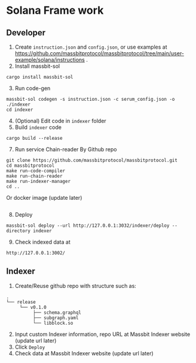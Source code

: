 # Solana Frame work
## Developer 
1. Create `instruction.json` and `config.json`, or use examples at https://github.com/massbitprotocol/massbitprotocol/tree/main/user-example/solana/instructions .
2. Install massbit-sol
```
cargo install massbit-sol
```
3. Run code-gen
```
massbit-sol codegen -s instruction.json -c serum_config.json -o ./indexer 
cd indexer
```
4. (Optional) Edit code in `indexer` folder 
5. Build `indexer` code
```
cargo build --release
```
7. Run service Chain-reader
By Github repo
```
git clone https://github.com/massbitprotocol/massbitprotocol.git
cd massbitprotocol
make run-code-compiler
make run-chain-reader
make run-indexer-manager
cd ..
```
Or docker image (update later)
```
```
8. Deploy 
```
massbit-sol deploy --url http://127.0.0.1:3032/indexer/deploy --directory indexer
```
9. Check indexed data at
```
http://127.0.0.1:3002/
```

## Indexer
1. Create/Reuse github repo with structure such as:
```
.
└── release
     └── v0.1.0
          ├── schema.graphql
          ├── subgraph.yaml
          └── libblock.so
```
2. Input custom Indexer information, repo URL at Massbit Indexer website (update url later)
3. Click `Deploy`
4. Check data at Massbit Indexer website (update url later)
